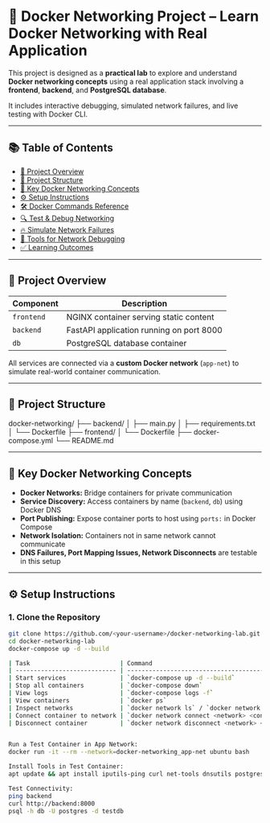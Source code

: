 # 🐳 Docker Networking Project – Learn Docker Networking with Real Application

This project is designed as a **practical lab** to explore and understand **Docker networking concepts** using a real application stack involving a **frontend**, **backend**, and **PostgreSQL database**.

It includes interactive debugging, simulated network failures, and live testing with Docker CLI.

---

## 📚 Table of Contents

- [🚀 Project Overview](#-project-overview)
- [📁 Project Structure](#-project-structure)
- [🧠 Key Docker Networking Concepts](#-key-docker-networking-concepts)
- [⚙️ Setup Instructions](#️-setup-instructions)
- [🛠️ Docker Commands Reference](#️-docker-commands-reference)
- [🔍 Test & Debug Networking](#-test--debug-networking)
- [🔥 Simulate Network Failures](#-simulate-network-failures)
- [🧪 Tools for Network Debugging](#-tools-for-network-debugging)
- [✅ Learning Outcomes](#-learning-outcomes)

---

## 🚀 Project Overview

| Component | Description |
|----------|-------------|
| `frontend` | NGINX container serving static content |
| `backend`  | FastAPI application running on port 8000 |
| `db`       | PostgreSQL database container |

All services are connected via a **custom Docker network** (`app-net`) to simulate real-world container communication.

---

## 📁 Project Structure
docker-networking/
├── backend/
│ ├── main.py
│ ├── requirements.txt
│ └── Dockerfile
├── frontend/
│ └── Dockerfile
├── docker-compose.yml
└── README.md


---

## 🧠 Key Docker Networking Concepts

- **Docker Networks:** Bridge containers for private communication
- **Service Discovery:** Access containers by name (`backend`, `db`) using Docker DNS
- **Port Publishing:** Expose container ports to host using `ports:` in Docker Compose
- **Network Isolation:** Containers not in same network cannot communicate
- **DNS Failures, Port Mapping Issues, Network Disconnects** are testable in this setup

---

## ⚙️ Setup Instructions

### 1. Clone the Repository

```bash
git clone https://github.com/<your-username>/docker-networking-lab.git
cd docker-networking-lab
docker-compose up -d --build

| Task                         | Command                                               |
| ---------------------------- | ----------------------------------------------------- |
| Start services               | `docker-compose up -d --build`                        |
| Stop all containers          | `docker-compose down`                                 |
| View logs                    | `docker-compose logs -f`                              |
| View containers              | `docker ps`                                           |
| Inspect networks             | `docker network ls` / `docker network inspect <name>` |
| Connect container to network | `docker network connect <network> <container>`        |
| Disconnect container         | `docker network disconnect <network> <container>`     |


Run a Test Container in App Network:
docker run -it --rm --network=docker-networking_app-net ubuntu bash

Install Tools in Test Container:
apt update && apt install iputils-ping curl net-tools dnsutils postgresql-client -y

Test Connectivity:
ping backend
curl http://backend:8000
psql -h db -U postgres -d testdb

